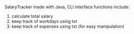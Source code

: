 SalaryTracker made with Java, CLI interface
functions include:
1. calculate total salary
2. keep track of workdays using txt
3. keep track of expenses using txt (for easy manipulation)
